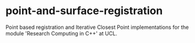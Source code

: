 # point-and-surface-registration
Point based registration and Iterative Closest Point implementations for the module 'Research Computing in C++' at UCL.
